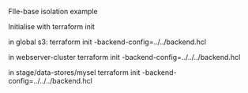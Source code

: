FIle-base isolation example


Initialise with terraform init 

in global s3: 
terraform init -backend-config=../../backend.hcl 

in webserver-cluster
terraform init -backend-config=../../../backend.hcl 

in stage/data-stores/mysel
terraform init -backend-config=../../../backend.hcl 



